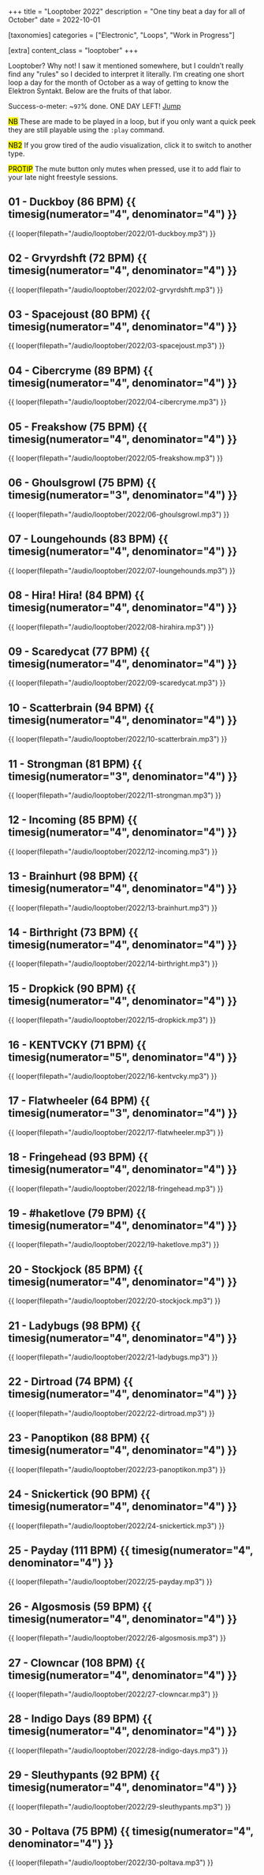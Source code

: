 +++
title = "Looptober 2022"
description = "One tiny beat a day for all of October"
date = 2022-10-01

[taxonomies]
categories = ["Electronic", "Loops", "Work in Progress"]

[extra]
content_class = "looptober"
+++

Looptober? Why not! I saw it mentioned somewhere, but I couldn’t really find any "rules" so I decided to interpret it literally. I’m creating one short loop a day for the month of October as a way of getting to know the Elektron Syntakt. Below are the fruits of that labor. 

Success-o-meter: ~`97`% done. ONE DAY LEFT! [Jump](./#30-poltava-75-bpm)

<mark class="arrow">NB</mark> These are made to be played in a loop, but if you only want a quick peek they are still playable using the `:play` command.

<mark class="arrow">NB2</mark> If you grow tired of the audio visualization, click it to switch to another type.

<mark class="arrow">PROTIP</mark> The mute button only mutes when pressed, use it to add flair to your late night freestyle sessions.

## 01 - Duckboy (86 BPM) {{ timesig(numerator="4", denominator="4") }}

{{ looper(filepath="/audio/looptober/2022/01-duckboy.mp3") }}

## 02 - Grvyrdshft (72 BPM) {{ timesig(numerator="4", denominator="4") }}

{{ looper(filepath="/audio/looptober/2022/02-grvyrdshft.mp3") }}

## 03 - Spacejoust (80 BPM) {{ timesig(numerator="4", denominator="4") }}

{{ looper(filepath="/audio/looptober/2022/03-spacejoust.mp3") }}

## 04 - Cibercryme (89 BPM) {{ timesig(numerator="4", denominator="4") }}

{{ looper(filepath="/audio/looptober/2022/04-cibercryme.mp3") }}

## 05 - Freakshow (75 BPM) {{ timesig(numerator="4", denominator="4") }}

{{ looper(filepath="/audio/looptober/2022/05-freakshow.mp3") }}

## 06 - Ghoulsgrowl (75 BPM) {{ timesig(numerator="3", denominator="4") }}

{{ looper(filepath="/audio/looptober/2022/06-ghoulsgrowl.mp3") }}

## 07 - Loungehounds (83 BPM) {{ timesig(numerator="4", denominator="4") }}

{{ looper(filepath="/audio/looptober/2022/07-loungehounds.mp3") }}

## 08 - Hira! Hira! (84 BPM) {{ timesig(numerator="4", denominator="4") }}

{{ looper(filepath="/audio/looptober/2022/08-hirahira.mp3") }}

## 09 - Scaredycat (77 BPM) {{ timesig(numerator="4", denominator="4") }}

{{ looper(filepath="/audio/looptober/2022/09-scaredycat.mp3") }}

## 10 - Scatterbrain (94 BPM) {{ timesig(numerator="4", denominator="4") }}

{{ looper(filepath="/audio/looptober/2022/10-scatterbrain.mp3") }}

## 11 - Strongman (81 BPM) {{ timesig(numerator="3", denominator="4") }}

{{ looper(filepath="/audio/looptober/2022/11-strongman.mp3") }}

## 12 - Incoming (85 BPM) {{ timesig(numerator="4", denominator="4") }}

{{ looper(filepath="/audio/looptober/2022/12-incoming.mp3") }}

## 13 - Brainhurt (98 BPM) {{ timesig(numerator="4", denominator="4") }}

{{ looper(filepath="/audio/looptober/2022/13-brainhurt.mp3") }}

## 14 - Birthright (73 BPM) {{ timesig(numerator="4", denominator="4") }}

{{ looper(filepath="/audio/looptober/2022/14-birthright.mp3") }}

## 15 - Dropkick (90 BPM) {{ timesig(numerator="4", denominator="4") }}

{{ looper(filepath="/audio/looptober/2022/15-dropkick.mp3") }}

## 16 - KENTVCKY (71 BPM) {{ timesig(numerator="5", denominator="4") }}

{{ looper(filepath="/audio/looptober/2022/16-kentvcky.mp3") }}

## 17 - Flatwheeler (64 BPM) {{ timesig(numerator="3", denominator="4") }}

{{ looper(filepath="/audio/looptober/2022/17-flatwheeler.mp3") }}

## 18 - Fringehead (93 BPM) {{ timesig(numerator="4", denominator="4") }}

{{ looper(filepath="/audio/looptober/2022/18-fringehead.mp3") }}

## 19 - #haketlove (79 BPM) {{ timesig(numerator="4", denominator="4") }}

{{ looper(filepath="/audio/looptober/2022/19-haketlove.mp3") }}

## 20 - Stockjock (85 BPM) {{ timesig(numerator="4", denominator="4") }}

{{ looper(filepath="/audio/looptober/2022/20-stockjock.mp3") }}

## 21 - Ladybugs (98 BPM) {{ timesig(numerator="4", denominator="4") }}

{{ looper(filepath="/audio/looptober/2022/21-ladybugs.mp3") }}

## 22 - Dirtroad (74 BPM) {{ timesig(numerator="4", denominator="4") }}

{{ looper(filepath="/audio/looptober/2022/22-dirtroad.mp3") }}

## 23 - Panoptikon (88 BPM) {{ timesig(numerator="4", denominator="4") }}

{{ looper(filepath="/audio/looptober/2022/23-panoptikon.mp3") }}

## 24 - Snickertick (90 BPM) {{ timesig(numerator="4", denominator="4") }}

{{ looper(filepath="/audio/looptober/2022/24-snickertick.mp3") }}

## 25 - Payday (111 BPM) {{ timesig(numerator="4", denominator="4") }}

{{ looper(filepath="/audio/looptober/2022/25-payday.mp3") }}

## 26 - Algosmosis (59 BPM) {{ timesig(numerator="4", denominator="4") }}

{{ looper(filepath="/audio/looptober/2022/26-algosmosis.mp3") }}

## 27 - Clowncar (108 BPM) {{ timesig(numerator="4", denominator="4") }}

{{ looper(filepath="/audio/looptober/2022/27-clowncar.mp3") }}

## 28 - Indigo Days (89 BPM) {{ timesig(numerator="4", denominator="4") }}

{{ looper(filepath="/audio/looptober/2022/28-indigo-days.mp3") }}

## 29 - Sleuthypants (92 BPM) {{ timesig(numerator="4", denominator="4") }}

{{ looper(filepath="/audio/looptober/2022/29-sleuthypants.mp3") }}

## 30 - Poltava (75 BPM) {{ timesig(numerator="4", denominator="4") }}

{{ looper(filepath="/audio/looptober/2022/30-poltava.mp3") }}
